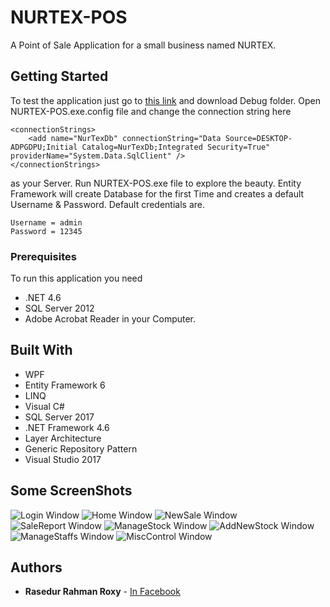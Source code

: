 # NURTEX-POS

A Point of Sale Application for a small business named NURTEX.

## Getting Started

To test the application just go to [this link](https://gitlab.com/hard-rox/NURTEX-PointOfSale/tree/master/NURTEX-POS/bin/Debug) and download Debug folder. Open NURTEX-POS.exe.config file and change the connection string here

```
<connectionStrings>
    <add name="NurTexDb" connectionString="Data Source=DESKTOP-ADPGDPU;Initial Catalog=NurTexDb;Integrated Security=True" providerName="System.Data.SqlClient" />
</connectionStrings>
```
as your Server. Run NURTEX-POS.exe file to explore the beauty. Entity Framework will create Database for the first Time and creates a default Username & Password.
Default credentials are.

```
Username = admin
Password = 12345
```
### Prerequisites

To run this application you need
* .NET 4.6
* SQL Server 2012
* Adobe Acrobat Reader
in your Computer.

## Built With

* WPF
* Entity Framework 6
* LINQ
* Visual C#
* SQL Server 2017
* .NET Framework 4.6
* Layer Architecture
* Generic Repository Pattern
* Visual Studio 2017

## Some ScreenShots

![Login Window](ScreenShots/Login.PNG?raw=true "Login Window")
![Home Window](ScreenShots/Home.PNG?raw=true "Home Window")
![NewSale Window](ScreenShots/NewSale.PNG?raw=true "NewSale Window")
![SaleReport Window](ScreenShots/SaleReport.PNG?raw=true "SaleReport Window")
![ManageStock Window](ScreenShots/ManageStock.PNG?raw=true "ManageStock Window")
![AddNewStock Window](ScreenShots/AddNewStock.PNG?raw=true "AddNewStock Window")
![ManageStaffs Window](ScreenShots/ManageStaffs.PNG?raw=true "ManageStaffs Window")
![MiscControl Window](ScreenShots/MiscControl.PNG?raw=true "MiscControl Window")

## Authors

* **Rasedur Rahman Roxy** - [In Facebook](https://facebook.com/MdRoxy)